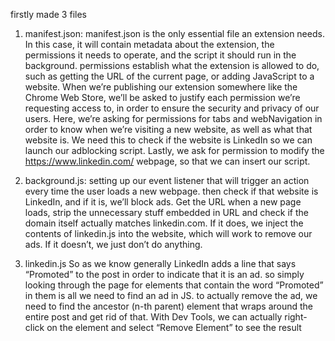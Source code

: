 firstly made 3 files 
1) manifest.json:
    manifest.json is the only essential file an extension needs.
    In this case, it will contain metadata about the extension,
    the permissions it needs to operate, and the script it should run in the background.
    permissions establish what the extension is allowed to do, such as getting the URL of the current page, or adding JavaScript to a website.
    When we’re publishing our extension somewhere like the Chrome Web Store, we’ll be asked to justify each permission we’re requesting access to, in order to ensure the security and privacy of our users.
    Here, we’re asking for permissions for tabs and webNavigation in order to know when we’re visiting a new website, as well as what that website is. We need this to check if the website is LinkedIn so we can launch our adblocking script.
    Lastly, we ask for permission to modify the https://www.linkedin.com/ webpage, so that we can insert our script.
   


2) background.js:
    setting up our event listener that will trigger an action every time the user loads a new webpage.
    then check if that website is LinkedIn, and if it is, we’ll block ads.
    Get the URL when a new page loads, strip the unnecessary stuff embedded in URL and check if the domain itself actually matches linkedin.com.
    If it does, we inject the contents of linkedin.js into the website, which will work to remove our ads. If it doesn’t, we just don’t do anything.

3) linkedin.js
   So as we know generally LinkedIn adds a line that says “Promoted” to the post in order to indicate that it is an ad.
   so simply looking through the page for elements that contain the word “Promoted” in them is all we need to find an ad in JS.
   to actually remove the ad, we need to find the ancestor (n-th parent) element that wraps around the entire post and get rid of that.
   With Dev Tools, we can actually right-click on the element and select “Remove Element” to see the result

    
